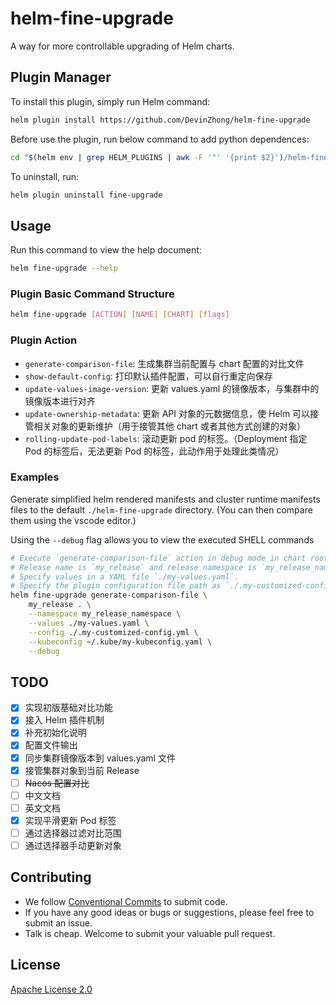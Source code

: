 # helm-fine-upgrade

A way for more controllable upgrading of Helm charts.

## Plugin Manager

To install this plugin, simply run Helm command:

```bash
helm plugin install https://github.com/DevinZhong/helm-fine-upgrade
```

Before use the plugin, run below command to add python dependences:

```bash
cd "$(helm env | grep HELM_PLUGINS | awk -F '"' '{print $2}')/helm-fine-upgrade" && pip install -r requirements.txt && cd -
```

To uninstall, run:

```bash
helm plugin uninstall fine-upgrade
```

## Usage

Run this command to view the help document:

```bash
helm fine-upgrade --help
```

### Plugin Basic Command Structure

```bash
helm fine-upgrade [ACTION] [NAME] [CHART] [flags]
```

### Plugin Action

- `generate-comparison-file`: 生成集群当前配置与 chart 配置的对比文件
- `show-default-config`: 打印默认插件配置，可以自行重定向保存
- `update-values-image-version`: 更新 values.yaml 的镜像版本，与集群中的镜像版本进行对齐
- `update-ownership-metadata`: 更新 API 对象的元数据信息，使 Helm 可以接管相关对象的更新维护（用于接管其他 chart 或者其他方式创建的对象）
- `rolling-update-pod-labels`: 滚动更新 pod 的标签。（Deployment 指定 Pod 的标签后，无法更新 Pod 的标签，此动作用于处理此类情况）

### Examples

Generate simplified helm rendered manifests and cluster runtime manifests files to the default `./helm-fine-upgrade` directory. (You can then compare them using the vscode editor.)

Using the `--debug` flag allows you to view the executed SHELL commands

```bash
# Execute `generate-comparison-file` action in debug mode in chart root directory.
# Release name is `my_release` and release namespace is `my_release_namespace`.
# Specify values in a YAML file `./my-values.yaml`.
# Specify the plugin configuration file path as `./.my-customized-config.yml`.
helm fine-upgrade generate-comparison-file \
    my_release . \
    --namespace my_release_namespace \
    --values ./my-values.yaml \
    --config ./.my-customized-config.yml \
    --kubeconfig ~/.kube/my-kubeconfig.yaml \
    --debug
```

## TODO

- [x] 实现初版基础对比功能
- [x] 接入 Helm 插件机制
- [x] 补充初始化说明
- [x] 配置文件输出
- [x] 同步集群镜像版本到 values.yaml 文件
- [x] 接管集群对象到当前 Release
- [ ] ~~Nacos 配置对比~~
- [ ] 中文文档
- [ ] 英文文档
- [x] 实现平滑更新 Pod 标签
- [ ] 通过选择器过滤对比范围
- [ ] 通过选择器手动更新对象

## Contributing

- We follow [Conventional Commits](https://www.conventionalcommits.org/en/v1.0.0/) to submit code.
- If you have any good ideas or bugs or suggestions, please feel free to submit an issue.
- Talk is cheap. Welcome to submit your valuable pull request.

## License

[Apache License 2.0](./LICENSE)

